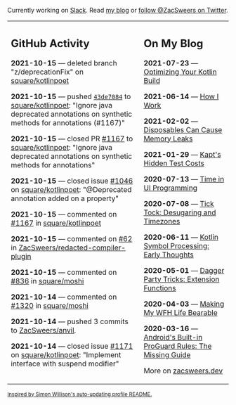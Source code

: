 Currently working on [Slack](https://slack.com/). Read [my blog](https://zacsweers.dev/) or [follow @ZacSweers on Twitter](https://twitter.com/ZacSweers).

<table><tr><td valign="top" width="60%">

## GitHub Activity
<!-- githubActivity starts -->
**2021-10-15** — deleted branch "z/deprecationFix" on [square/kotlinpoet](https://api.github.com/repos/square/kotlinpoet)

**2021-10-15** — pushed [`43de7084`](https://github.com/square/kotlinpoet/commit/43de7084390504c637f9d12c8beab51aa4c0e388) to [square/kotlinpoet](https://api.github.com/repos/square/kotlinpoet): "Ignore java deprecated annotations on synthetic methods for annotations (#1167)"

**2021-10-15** — closed PR [#1167](https://api.github.com/repos/square/kotlinpoet/pulls/1167) to [square/kotlinpoet](https://api.github.com/repos/square/kotlinpoet): "Ignore java deprecated annotations on synthetic methods for annotations"

**2021-10-15** — closed issue [#1046](https://api.github.com/repos/square/kotlinpoet/issues/1046) on [square/kotlinpoet](https://api.github.com/repos/square/kotlinpoet): "@Deprecated annotation added on a property"

**2021-10-15** — commented on [#1167](https://github.com/square/kotlinpoet/pull/1167#issuecomment-944393978) in [square/kotlinpoet](https://api.github.com/repos/square/kotlinpoet)

**2021-10-15** — commented on [#62](https://github.com/ZacSweers/redacted-compiler-plugin/issues/62#issuecomment-944393116) in [ZacSweers/redacted-compiler-plugin](https://api.github.com/repos/ZacSweers/redacted-compiler-plugin)

**2021-10-15** — commented on [#836](https://github.com/square/moshi/issues/836#issuecomment-944020754) in [square/moshi](https://api.github.com/repos/square/moshi)

**2021-10-14** — commented on [#1320](https://github.com/square/moshi/pull/1320#issuecomment-943959715) in [square/moshi](https://api.github.com/repos/square/moshi)

**2021-10-14** — pushed 3 commits to [ZacSweers/anvil](https://api.github.com/repos/ZacSweers/anvil).

**2021-10-14** — closed issue [#1171](https://api.github.com/repos/square/kotlinpoet/issues/1171) on [square/kotlinpoet](https://api.github.com/repos/square/kotlinpoet): "Implement interface with suspend modifier"
<!-- githubActivity ends -->
</td><td valign="top" width="40%">

## On My Blog
<!-- blog starts -->
**2021-07-23** — [Optimizing Your Kotlin Build](https://www.zacsweers.dev/optimizing-your-kotlin-build/)

**2021-06-14** — [How I Work](https://www.zacsweers.dev/how-i-work/)

**2021-02-02** — [Disposables Can Cause Memory Leaks](https://www.zacsweers.dev/disposables-can-cause-memory-leaks/)

**2021-01-29** — [Kapt's Hidden Test Costs](https://www.zacsweers.dev/kapts-hidden-test-costs/)

**2020-07-13** — [Time in UI Programming](https://www.zacsweers.dev/time-in-ui/)

**2020-07-08** — [Tick Tock: Desugaring and Timezones](https://www.zacsweers.dev/ticktock-desugaring-timezones/)

**2020-06-11** — [Kotlin Symbol Processing: Early Thoughts](https://www.zacsweers.dev/kotlin-symbol-processor-early-thoughts/)

**2020-05-01** — [Dagger Party Tricks: Extension Functions](https://www.zacsweers.dev/dagger-party-tricks-extension-functions/)

**2020-04-03** — [Making My WFH Life Bearable](https://www.zacsweers.dev/making-wfh-life-bearable/)

**2020-03-16** — [Android's Built-in ProGuard Rules: The Missing Guide](https://www.zacsweers.dev/android-proguard-rules/)
<!-- blog ends -->
More on [zacsweers.dev](https://zacsweers.dev/)
</td></tr></table>

<sub><a href="https://simonwillison.net/2020/Jul/10/self-updating-profile-readme/">Inspired by Simon Willison's auto-updating profile README.</a></sub>